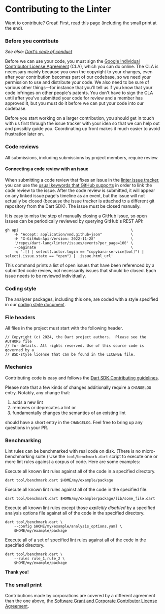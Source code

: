 Contributing to the Linter
==========================

Want to contribute? Great! First, read this page (including the small print at
the end).

### Before you contribute

_See also: [Dart's code of conduct](https://dart.dev/code-of-conduct)_

Before we can use your code, you must sign the
[Google Individual Contributor License Agreement](https://cla.developers.google.com/about/google-individual)
(CLA), which you can do online. The CLA is necessary mainly because you own the
copyright to your changes, even after your contribution becomes part of our
codebase, so we need your permission to use and distribute your code. We also
need to be sure of various other things—for instance that you'll tell us if you
know that your code infringes on other people's patents. You don't have to sign
the CLA until after you've submitted your code for review and a member has
approved it, but you must do it before we can put your code into our codebase.

Before you start working on a larger contribution, you should get in touch with
us first through the issue tracker with your idea so that we can help out and
possibly guide you. Coordinating up front makes it much easier to avoid
frustration later on.

### Code reviews

All submissions, including submissions by project members, require review.

#### Connecting a code review with an issue

When submitting a code review that fixes an issue in the [linter issue
tracker], you can use the [usual keywords that GitHub supports][Linking a pull
request] in order to link the code review to the issue. After the code review
is submitted, it will appear on any linked issue page's timeline as an event,
but the issue will not actually be closed (because the issue tracker is
attached to a different git repository from the Dart SDK). The issue must be
closed manually.

It is easy to miss the step of manually closing a GitHub issue, so open issues
can be periodically reviewed by querying GitHub's REST API:

```none
gh api                                                   \
    -H "Accept: application/vnd.github+json"             \
    -H "X-GitHub-Api-Version: 2022-11-28"                \
    '/repos/dart-lang/linter/issues/events?per_page=100' \
    --paginate                                           \
    -q '.[] | select(.actor.login == "copybara-service[bot]") | select(.issue.state == "open") | .issue.html_url'
```

This command prints a list of open issues that have been referenced by a
submitted code review, not necessarily issues that should be closed. Each issue
needs to be reviewed individually.


### Coding style

The analyzer packages, including this one, are coded with a style specified in
our [coding style document][coding style].

### File headers

All files in the project must start with the following header.

    // Copyright (c) 2024, the Dart project authors.  Please see the AUTHORS file
    // for details. All rights reserved. Use of this source code is governed by a
    // BSD-style license that can be found in the LICENSE file.

### Mechanics

Contributing code is easy and follows the
[Dart SDK Contributing guidelines][contributing].

Please note that a few kinds of changes additionally require a `CHANGELOG`
entry. Notably, any change that:

1. adds a new lint
2. removes or deprecates a lint or
3. fundamentally changes the semantics of an existing lint

should have a short entry in the `CHANGELOG`. Feel free to bring up any
questions in your PR.

### Benchmarking

Lint rules can be benchmarked with real code on disk. (There is no
micro-benchmarking suite.) Use the `tool/benchmark.dart` script to execute one
or more lint rules against a corpus of code. Here are some examples:

Execute all known lint rules against all of the code in a specified
directory.

```none
dart tool/benchmark.dart $HOME/my/example/package
```

Execute all known lint rules against all of the code in the specified file.

```none
dart tool/benchmark.dart $HOME/my/example/package/lib/some_file.dart
```

Execute all known lint rules except those _explicitly disabled_ by a specified
analysis options file against all of the code in the specified directory.

```none
dart tool/benchmark.dart \
    --config $HOME/my/example/analysis_options.yaml \
    $HOME/my/example/package
```

Execute all of a set of specified lint rules against all of the code in the
specified directory.

```none
dart tool/benchmark.dart \
    --rules rule_1,rule_2 \
    $HOME/my/example/package
```

**Thank you!**

### The small print

Contributions made by corporations are covered by a different agreement than the
one above, the
[Software Grant and Corporate Contributor License Agreement](https://developers.google.com/open-source/cla/corporate).

[linter issue tracker]: https://github.com/dart-lang/linter/issues
[Linking a pull request]: https://docs.github.com/en/issues/tracking-your-work-with-issues/linking-a-pull-request-to-an-issue
[coding style]: https://github.com/dart-lang/sdk/blob/main/pkg/analyzer/doc/implementation/coding_style.md
[contributing]: https://github.com/dart-lang/sdk/wiki/Contributing
